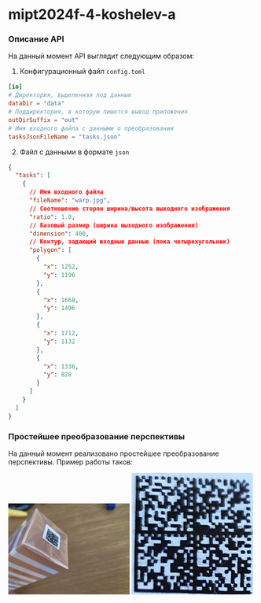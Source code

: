 # mipt2024f-4-koshelev-a

### Описание API

На данный момент API выглядит следующим образом:
1) Конфигурационный файл `config.toml`

```toml
[io]
# Директория, выделенная под данные
dataDir = "data"
# Поддиректория, в которую пишется вывод приложения
outDirSuffix = "out"
# Имя входного файла с данными о преобразовании
tasksJsonFileName = "tasks.json"
```

2) Файл с данными в формате `json`

```json
{
  "tasks": [
    {
      // Имя входного файла
      "fileName": "warp.jpg",
      // Соотношение сторон ширина/высота выходного изображения
      "ratio": 1.0,
      // Базовый размер (ширина выходного изображения)
      "dimension": 400,
      // Контур, задающий входные данные (пока четырехугольник)
      "polygon": [
        {
          "x": 1252,
          "y": 1196
        },
        {
          "x": 1668,
          "y": 1496
        },
        {
          "x": 1712,
          "y": 1132
        },
        {
          "x": 1336,
          "y": 828
        }
      ]
    }
  ]
}
```

### Простейшее преобразование перспективы

На данный момент реализовано простейшее преобразование перспективы. Пример работы таков:

<img src="data/warp.jpg" alt="Исходное изображение" style="width: 49%; height: auto;"/>
<img src="data/warp_proc.jpg" alt="Обработанное изображение" style="width: 49%; height: auto;"/>
